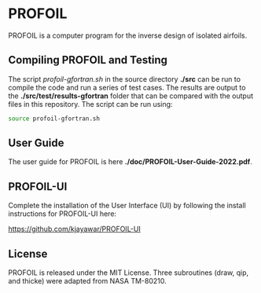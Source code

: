 # PROFOIL

PROFOIL is a computer program for the inverse design of isolated airfoils.  

## Compiling PROFOIL and Testing

The script _profoil-gfortran.sh_ in the source directory **./src** can
be run to compile the code 
and run a series of test cases.  The results are output to the
**./src/test/results-gfortran** folder that can be compared with the
output files in this repository.  The script can be run using:

```sh
source profoil-gfortran.sh
```

## User Guide

The user guide for PROFOIL is here **./doc/PROFOIL-User-Guide-2022.pdf**.

## PROFOIL-UI

Complete the installation of the User Interface (UI) by following the install instructions for PROFOIL-UI here:

https://github.com/kjayawar/PROFOIL-UI

## License

PROFOIL is released under the MIT License.  Three subroutines (draw, qip, and thicke) were adapted from NASA TM-80210.
